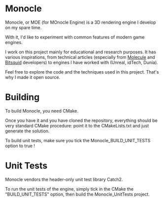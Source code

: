 Monocle
=======

Monocle, or MOE (for MOnocle Engine) is a 3D rendering engine I develop on my spare time.

With it, I'd like to experiment with common features of modern game engines.

I work on this project mainly for educational and research purposes.
It has various inspirations, from technical articles (especially from [Molecule](https://blog.molecular-matters.com/) and [Bitsquid](http://bitsquid.blogspot.fr/) developers) to engines I have worked with (Unreal, idTech, Dunia).

Feel free to explore the code and the techniques used in this project. That's why I made it open source.


Building
========

To build Monocle, you need CMake.

Once you have it and you have cloned the repository, everything should be very standard CMake procedure: point it to the CMakeLists.txt and just generate the solution.

To build unit tests, make sure you tick the Monocle_BUILD_UNIT_TESTS option to true !


Unit Tests
==========

Monocle vendors the header-only unit test library Catch2.

To run the unit tests of the engine, simply tick in the CMake the "BUILD_UNIT_TESTS" option, then build the Monocle_UnitTests project.
